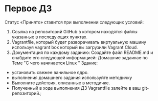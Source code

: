 # Первое ДЗ 
Статус «Принято» ставится при выполнении следующих условий:
1. Ссылка на репозиторий GitHub в котором находятся файлы указанные в последующих пунктах.
2. Vagrantfile, который будет разворачивать виртуальную машину используя vagrant box который вы загрузили Vagrant Cloud.
3. Документация по каждому заданию:
Создайте файл README.md и снабдите его следующей информацией:
Домашние задаинае по Теме "С чего начинается Linux "
Здание:
- установить свежее ванильное ядро.
- выполнения домашнего задания используйте методичку
- Выполните действия, описанные в методичке.
- Полученный в ходе выполнения ДЗ Vagrantfile залейте в ваш git-репозиторий.;

